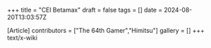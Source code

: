+++
title = "CEI Betamax"
draft = false
tags = []
date = 2024-08-20T13:03:57Z

[Article]
contributors = ["The 64th Gamer","Himitsu"]
gallery = []
+++
text/x-wiki